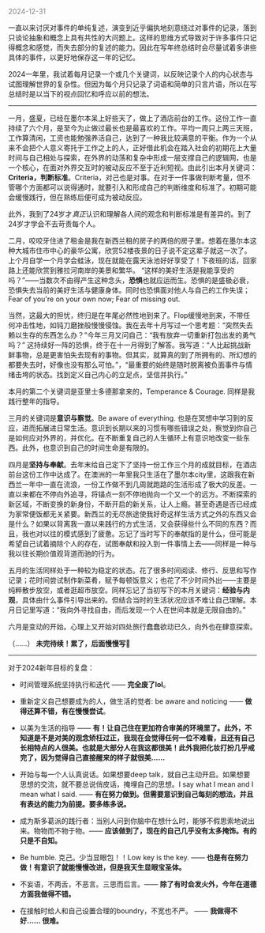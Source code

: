 
<span style="color: gray;">2024-12-31</span>

一直以来讨厌对事件的单纯复述，演变到近乎偏执地刻意绕过对事件的记录，落到只谈论抽象和概念上具有共性的大问题上。这样的思维方式导致对于许多事件只记得概念和感觉，而失去部分的复述的能力。因此在写年终总结时会尽量试着多讲些具体的事件，以更好地保存这一年的记忆。

2024一年里，我试着每月记录一个或几个关键词，以反映记录个人的内心状态与试图理解世界的复杂性。但因为每个月只记录了词语和简单的只言片语，所以在写总结时是以当下的视点回忆和呼应以前的想法。

---
一月，盛夏，已经在墨尔本呆上好些天了，做上了酒店前台的工作。这份工作一直持续了六个月，是至今为止做过最长也是最喜欢的工作。平均一周只上两三天班，工作算清闲，工资也能勉强养活自己，达到了一种我比较满意的平衡。作为一个从来不会把个人意义寄托于工作之上的人，正好借此机会在踏入社会的初期花上大量时间与自己相处与探索，在外界的动荡和复杂中形成一层支撑自己的逻辑网，也是一个核心，在面对外界交互时的被动反应不至于近利短视。由此引出本月关键词：**Criteria，判断标准**。Criteria，对己也是对事。在对于一件事做判断考量，但不管哪个方面都可以说得通时，就要引入和形成自己的判断维度和标准了。初期可能会缓慢践行，但在熟练后便可成为被动反应。

此外，我到了24岁才*真正*认识和理解各人间的观念和判断标准是有差异的。到了24岁才学会不去苛责每个人。

二月，咬咬牙住进了租金是我在新西兰租的房子的两倍的房子里。想着在墨尔本这种大城市住市中心的豪华公寓，欣赏52楼夜景的日子说不定这辈子就这一次了。上个月自学一个月学会蛙泳，现在就能在露天泳池好好享受了！下夜班的话，回家路上还能欣赏到雅拉河南岸的美景和繁华。
“这样的美好生活是我能享受的吗？”——当数次不由得产生这种念头，**恐惧**也就应运而生。恐惧的是盛极必衰，恐惧失去当前的美好生活与健康身体。同时也恐惧面对他人与自己的工作失误；Fear of you're on your own now; Fear of missing out.

当然，这最大的担忧，终归是在年尾必然性地到来了。Flop缓慢地到来，不带任何冲击性地，如钝刀磨挫般慢慢侵蚀。我在去年十月写过一个思考题：“突然失去赖以生存的东西怎么办？”今年三月又问自己：“我有放弃一切重新打包出发的勇气吗？” 这持续好一阵的恐惧，终于在十一月得到了解答。我写道：“人比起挑战新鲜事物，总是更害怕失去现有的事物。但其实，就算真的到了所拥有的、所幻想的都要失去时，好像也没有那么可怕。”，“最重要的始终是随时脱离被负面事件与情绪击垮的状态。找到定义自己内心的立足点，坚信并执行。”

本月的第二个关键词是亚里士多德那拿来的，Temperance & Courage. 同样是我践行整年的指导。

三月的关键词是**意识与察觉**。Be aware of everything. 也是在冥想中学习到的反应，进而拓展进日常生活。意识到长期以来的习惯有哪些错误之处，察觉到你自己是如何应对外界的，并优化。在不断重复自己的人生循环上有意识地改变一些东西。此外，也意识到自己的时间生命是有限的。

四月是**坚持与奉献**。去年末给自己定下了坚持一份工作三个月的成就目标，在酒店前台这份工作中达成了。在澳洲的一年里我只生活在了墨尔本city里，这跟我在新西兰一年中一直在流浪，一份工作做不到几周就跑路的生活形成了极大的反差。一直以来都在不停向外追寻，将锚点一刻不停地抛向一个又一个的远方。不断探索的新区域，不断变换的新身份，不断开启的新关系，让人上瘾。甚至奇遇是否已经成为家常便饭都无关紧要。新西兰的无尽旅途使我好奇这样生活方式之外的东西又会是什么？如果以背离我一直以来践行的方式生活，又会获得些什么不同的东西？而且，我也对以往的模式感到了疲惫。忘记了当时写下的奉献指的是什么，但可能是希望自己试着摘除个人的存在，试图奉献和投入到一件事情上去——同样是一种与我以往长期价值观背道而驰的行为。

五月的生活同样处于一种较为稳定的状态。花了很多时间阅读、修行、反思和写作记录；花时间尝试制作新菜肴，赋予每顿饭意义；也花了不少时间外出——主要是纯粹散步放空，或者逛超市放空。同样忘记了当初写下的本月关键词：**经验与内观**，具体由什么事件引导出来的。但结合当时的生活状况应该不难让自己理解。本月日记里写道：“我向外寻找自由，而后发现一个人在世间本就是无限自由的。”

六月是变动的开始。心理上又开始对四处旅行蠢蠢欲动已久，向外也在肆意探索。

（……）
**未完待续！累了，后面慢慢写🥺**

---
对于2024新年目标的复盘：
- 时间管理系统坚持执行和迭代 —— **完全废了lol**。

- 重新定义自己想要成为的人，做生活的觉者: be aware and noticing —— **做得还算不错，有在慢慢尝试**。

- 以美为生活的指导 —— **有！让自己住在更加符合审美的环境里了。此外，不知道是不是对美的观念矫枉过正，我现在会觉得任何一位不难看，且还有自己长相特点的人很美。也就是大部分人在我这都很美！此外我把化妆打扮几乎戒完了，因为觉得自己直接醒来的样子就很美……**

- 开始与每一个人认真说话。如果想要deep talk，就自己主动开启。如果想要思想的交流，就不要总说俏皮话，掩埋自己的思想。I say what I mean and I mean what I said. —— **有在努力做到。但需要意识到自己每刻的想法，并且有表达的能力为前提。要多练多说。**

- 成为斯多葛派的践行者：当别人问到你脑中在想什么时，能够不假思索地说出来。物物而不物于物。—— **应该做到了，现在的自己几乎没有太多掩饰。有的只是不自知。**

- Be humble. 克己。少当显眼包！！Low key is the key. —— **也是有在努力做！有意识了就能慢慢改进，但是我天生显眼宝圣体。**

- 不妄语，不两舌，不恶言。三思而后言。—— **除了有时会发火外，今年在道德方面我做得不错。**

- 在接触时给人和自己设置合理的boundry，不宽也不严。 —— **我做得不好…… 很难。**